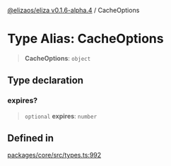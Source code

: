 [@elizaos/eliza v0.1.6-alpha.4](../index.md) / CacheOptions

# Type Alias: CacheOptions

> **CacheOptions**: `object`

## Type declaration

### expires?

> `optional` **expires**: `number`

## Defined in

[packages/core/src/types.ts:992](https://github.com/elizaos/eliza/blob/main/packages/core/src/types.ts#L992)
